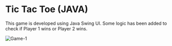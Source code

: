 # Tic Tac Toe (JAVA)
This game is developed using Java Swing UI. Some logic has been added to check if Player 1 wins or Player 2 wins.

![Game-1](https://github.com/Tameem786/Tic-Tac-Toe/assets/47950077/acbbc314-49a8-417a-8ca2-aeca6cd31fbf)
